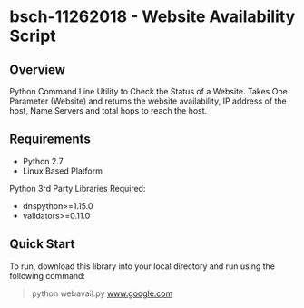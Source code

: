 # bsch-11262018 - Website Availability Script
## Overview
Python Command Line Utility to Check the Status of a Website.
Takes One Parameter (Website) and returns the website availability,
IP address of the host, Name Servers and total hops to reach
the host.

## Requirements
- Python 2.7
- Linux Based Platform

Python 3rd Party Libraries Required:
- dnspython>=1.15.0
- validators>=0.11.0

## Quick Start
To run, download this library into your local directory and
run using the following command:

> python webavail.py www.google.com
